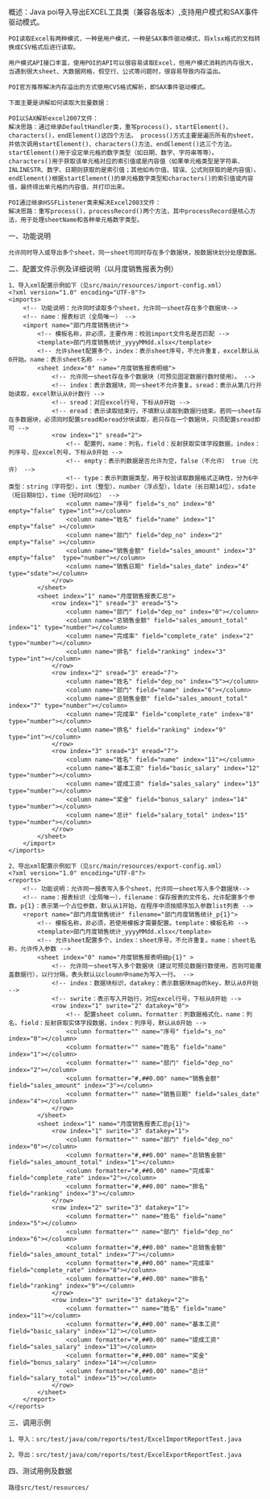 概述：Java poi导入导出EXCEL工具类（兼容各版本）,支持用户模式和SAX事件驱动模式。
            
    POI读取Excel有两种模式，一种是用户模式，一种是SAX事件驱动模式，将xlsx格式的文档转换成CSV格式后进行读取。

    用户模式API接口丰富，使用POI的API可以很容易读取Excel，但用户模式消耗的内存很大，当遇到很大sheet、大数据网格，假空行、公式等问题时，很容易导致内存溢出。

    POI官方推荐解决内存溢出的方式使用CVS格式解析，即SAX事件驱动模式。

    下面主要是讲解如何读取大批量数据：

    POI以SAX解析excel2007文件：
    解决思路：通过继承DefaultHandler类，重写process()，startElement()，characters()，endElement()这四个方法。 process()方式主要是遍历所有的sheet，并依次调用startElement()、characters()方法、endElement()这三个方法。
    startElement()用于设定单元格的数字类型（如日期、数字、字符串等等）。 
    characters()用于获取该单元格对应的索引值或是内容值（如果单元格类型是字符串、INLINESTR、数字、日期则获取的是索引值；其他如布尔值、错误、公式则获取的是内容值）。 
    endElement()根据startElement()的单元格数字类型和characters()的索引值或内容值，最终得出单元格的内容值，并打印出来。

    POI通过继承HSSFListener类来解决Excel2003文件：
    解决思路：重写process()，processRecord()两个方法，其中processRecord是核心方法，用于处理sheetName和各种单元格数字类型。

一、功能说明

    允许同时导入或导出多个sheet，同一sheet可同时存在多个数据块，按数据块划分处理数据。

二、配置文件示例及详细说明（以月度销售报表为例）
 
    1、导入xml配置示例如下（见src/main/resources/import-config.xml）
    <?xml version="1.0" encoding="UTF-8"?>
    <imports>
        <!-- 功能说明：允许同时读取多个sheet，允许同一sheet存在多个数据块-->
        <!-- name：报表标识（全局唯一） -->
        <import name="部门月度销售统计">
            <!-- 模板名称，非必须，主要作用：校验import文件名是否匹配 -->
            <template>部门月度销售统计_yyyyMMdd.xlsx</template>
            <!-- 允许sheet配置多个，index：表示sheet序号，不允许重复，excel默认从0开始。name：表示sheet名称 -->
            <sheet index="0" name="月度销售报表明细">
                <!-- 允许同一sheet存在多个数据块（可预见固定数据行数时使用）。 -->
                <!-- index：表示数据块，同一sheet不允许重复。sread：表示从第几行开始读取，excel默认从0计数行 -->
                <!-- sread：对应excel行号，下标从0开始 -->
                <!-- eread：表示读取结束行，不填默认读取到数据行结束。若同一sheet存在多数据块，必须同时配置sread和eread分块读取，若只存在一个数据块，只须配置sread即可 -->
                <row index="1" sread="2">
                    <!-- 配置列，name：列名，field：反射获取实体字段数据，index：列序号，应excel列号，下标从0开始 -->
                    <!-- empty：表示列数据是否允许为空，false（不允许） true（允许） -->
                    <!-- type：表示列数据类型，用于校验读取数据格式正确性，分为6中类型：string（字符型），int（整型），number（浮点型），ldate（长日期14位），sdate（短日期8位），time（短时间6位） -->
                    <column name="序号" field="s_no" index="0" empty="false" type="int"></column>
                    <column name="姓名" field="name" index="1" empty="false" ></column>
                    <column name="部门" field="dep_no" index="2" empty="false" ></column>
                    <column name="销售金额" field="sales_amount" index="3" empty="false"  type="number"></column>
                    <column name="销售日期" field="sales_date" index="4" type="sdate"></column>
                </row>
            </sheet>
            <sheet index="1" name="月度销售报表汇总">
                <row index="1" sread="3" eread="5">
                    <column name="部门" field="dep_no" index="0"></column>
                    <column name="总销售金额" field="sales_amount_total" index="1" type="number"></column>
                    <column name="完成率" field="complete_rate" index="2" type="number"></column>
                    <column name="排名" field="ranking" index="3" type="int"></column>
                </row>
                <row index="2" sread="3" eread="7">
                    <column name="姓名" field="dep_no" index="5"></column>
                    <column name="部门" field="name" index="6"></column>
                    <column name="总销售金额" field="sales_amount_total" index="7" type="number"></column>
                    <column name="完成率" field="complete_rate" index="8" type="number"></column>
                    <column name="排名" field="ranking" index="9" type="int"></column>
                </row>
                <row index="3" sread="3" eread="7">
                    <column name="姓名" field="name" index="11"></column>
                    <column name="基本工资" field="basic_salary" index="12" type="number"></column>
                    <column name="提成工资" field="sales_salary" index="13" type="number"></column>
                    <column name="奖金" field="bonus_salary" index="14" type="number"></column>
                    <column name="总计" field="salary_total" index="15" type="number"></column>
                </row>
            </sheet>
        </import>
    </imports>
    
    2、导出xml配置示例如下（见src/main/resources/export-config.xml）
    <?xml version="1.0" encoding="UTF-8"?>
    <reports>
        <!-- 功能说明：允许同一报表写入多个sheet，允许同一sheet写入多个数据块-->
        <!-- name：报表标识（全局唯一），filename：保存报表的文件名，允许配置多个参数。p{1}：表示第一个占位参数，默认从1开始，在程序中须按顺序加入参数list列表 -->
        <report name="部门月度销售统计" filename="部门月度销售统计_p{1}">
            <!-- 模板名称，非必须，若使用模板才需要配置。template：模板名称 -->
            <template>部门月度销售统计_yyyyMMdd.xlsx</template>
            <!-- 允许sheet配置多个，index：sheet序号，不允许重复。name：sheet名称，允许传入参数 -->
            <sheet index="0" name="月度销售报表明细p{1}" >
                <!-- 允许同一sheet写入多个数据块（建议可预见数据行数使用，否则可能覆盖数据行），以行分隔，表头默认以cloumn中name为写入一行。 -->
                <!-- index：数据块标识，datakey：表示数据块map的key，默认从0开始 -->
                <!-- swrite：表示写入开始行，对应excel行号，下标从0开始 -->
                <row index="1" swrite="2" datakey="0">
                    <!-- 配置sheet column，formatter：列数据格式化，name：列名，field：反射获取实体字段数据，index：列序号，默认从0开始 -->
                    <column formatter="" name="序号" field="s_no" index="0"></column>
                    <column formatter="" name="姓名" field="name" index="1"></column>
                    <column formatter="" name="部门" field="dep_no" index="2"></column>
                    <column formatter="#,##0.00" name="销售金额" field="sales_amount" index="3"></column>
                    <column formatter="" name="销售日期" field="sales_date" index="4"></column>
                </row>
            </sheet>
            <sheet index="1" name="月度销售报表汇总p{1}">
                <row index="1" swrite="3" datakey="1">
                    <column formatter="" name="部门" field="dep_no" index="0"></column>
                    <column formatter="#,##0.00" name="总销售金额" field="sales_amount_total" index="1"></column>
                    <column formatter="#,##0.00" name="完成率" field="complete_rate" index="2"></column>
                    <column formatter="#,##0.00" name="排名" field="ranking" index="3"></column>
                </row>
                <row index="2" swrite="3" datakey="1">
                    <column formatter="" name="姓名" field="name" index="5"></column>
                    <column formatter="" name="部门" field="dep_no" index="6"></column>
                    <column formatter="#,##0.00" name="总销售金额" field="sales_amount_total" index="7"></column>
                    <column formatter="#,##0.00" name="完成率" field="complete_rate" index="8"></column>
                    <column formatter="#,##0.00" name="排名" field="ranking" index="9"></column>
                </row>
                <row index="3" swrite="3" datakey="2">
                    <column formatter="" name="姓名" field="name" index="11"></column>
                    <column formatter="#,##0.00" name="基本工资" field="basic_salary" index="12"></column>
                    <column formatter="#,##0.00" name="提成工资" field="sales_salary" index="13"></column>
                    <column formatter="#,##0.00" name="奖金" field="bonus_salary" index="14"></column>
                    <column formatter="#,##0.00" name="总计" field="salary_total" index="15"></column>
                </row>
            </sheet>
        </report>
    </reports>
三、调用示例

    1、导入：src/test/java/com/reports/test/ExcelImportReportTest.java 

    2、导出：src/test/java/com/reports/test/ExcelExportReportTest.java 
    
四、测试用例及数据

    路径src/test/resources/


